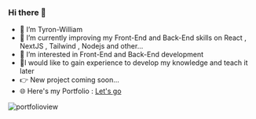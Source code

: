 ### Hi there 👋

<!--
**Tyronwilliam/Tyronwilliam** is a ✨ _special_ ✨ repository because its `README.md` (this file) appears on your GitHub profile.

Here are some ideas to get you started:
-->
<ul>
<li>👋  I’m Tyron-William</li>
<li>🌱 I’m currently improving my Front-End and Back-End skills on React , NextJS , Tailwind , Nodejs and other...</li>
<li>👀 I’m interested in Front-End and Back-End development</li>
<li>💞️I would like to gain experience to develop my knowledge and teach it later</li>

<li>👉 New project coming soon...</li>
  <li>🌐 Here's my Portfolio : <a href="https://tyron-william.netlify.app" target="blank">Let's go <a/></li>
</ul>

![portfolioview](https://github.com/Tyronwilliam/image/blob/main/Capture.PNG)

